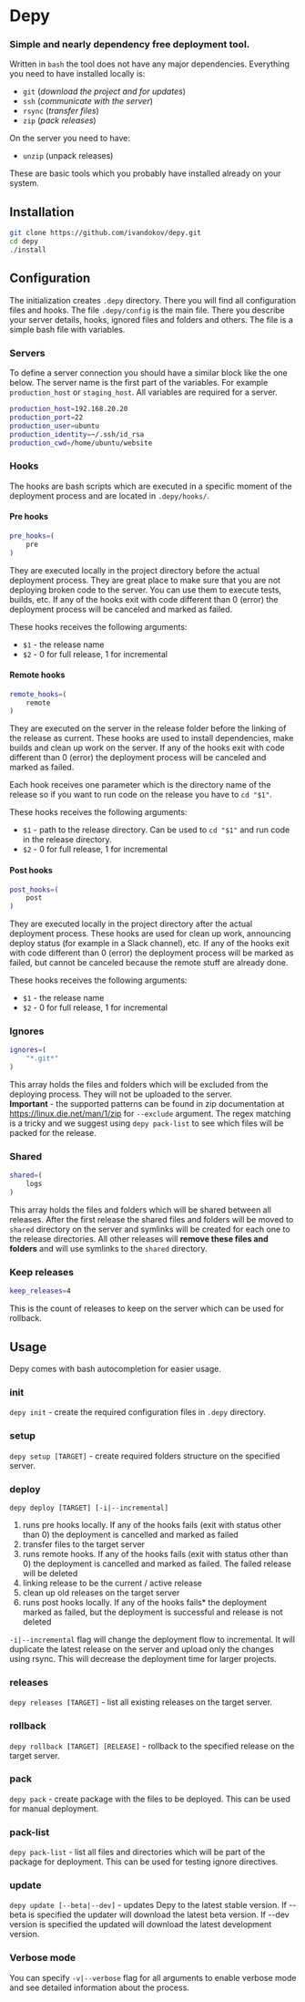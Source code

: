 # Depy
### Simple and nearly dependency free deployment tool.  
Written in `bash` the tool does not have any major dependencies. Everything you need to have installed locally is:
 * `git` (*download the project and for updates*)
 * `ssh` (*communicate with the server*)
 * `rsync` (*transfer files*)
 * `zip` (*pack releases*)

On the server you need to have:
* `unzip` (unpack releases)

These are basic tools which you probably have installed already on your system.

## Installation
 ```bash
git clone https://github.com/ivandokov/depy.git
cd depy
./install
```

## Configuration
The initialization creates `.depy` directory. There you will find all configuration files and hooks.
The file `.depy/config` is the main file. There you describe your server details, hooks, ignored files and folders and others. The file is a simple bash file with variables.

### Servers
To define a server connection you should have a similar block like the one below. The server name is the first part of the variables. For example `production_host` or `staging_host`. All variables are required for a server.
```bash
production_host=192.168.20.20
production_port=22
production_user=ubuntu
production_identity=~/.ssh/id_rsa
production_cwd=/home/ubuntu/website
```

### Hooks
The hooks are bash scripts which are executed in a specific moment of the deployment process and are located in `.depy/hooks/`.  

#### Pre hooks
```bash 
pre_hooks=(
    pre
)
```
They are executed locally in the project directory before the actual deployment process. They are great place to make sure that you are not deploying broken code to the server. You can use them to execute tests, builds, etc.
If any of the hooks exit with code different than 0 (error) the deployment process will be canceled and marked as failed.

These hooks receives the following arguments:
* `$1` - the release name
* `$2` - 0 for full release, 1 for incremental

#### Remote hooks 
```bash
remote_hooks=(
    remote
)
``` 
They are executed on the server in the release folder before the linking of the release as current. These hooks are used to install dependencies, make builds and clean up work on the server. If any of the hooks exit with code different than 0 (error) the deployment process will be canceled and marked as failed.

Each hook receives one parameter which is the directory name of the release so if you want to run code on the release you have to `cd "$1"`.

These hooks receives the following arguments:
* `$1` - path to the release directory. Can be used to `cd "$1"` and run code in the release directory.
* `$2` - 0 for full release, 1 for incremental

#### Post hooks
```bash
post_hooks=(
    post
)
```
They are executed locally in the project directory after the actual deployment process. These hooks are used for clean up work, announcing deploy status (for example in a Slack channel), etc. If any of the hooks exit with code different than 0 (error) the deployment process will be marked as failed, but cannot be canceled because the remote stuff are already done.

These hooks receives the following arguments:
* `$1` - the release name
* `$2` - 0 for full release, 1 for incremental


### Ignores
```bash
ignores=(
    "*.git*"
)
```
This array holds the files and folders which will be excluded from the deploying process. They will not be uploaded to the server.  
**Important** - the supported patterns can be found in zip documentation at https://linux.die.net/man/1/zip for `--exclude` argument. The regex matching is a tricky and we suggest using `depy pack-list` to see which files will be packed for the release.

### Shared
```bash
shared=(
    logs
)
```
This array holds the files and folders which will be shared between all releases. After the first release the shared files and folders will be moved to `shared` directory on the server and symlinks will be created for each one to the release directories. All other releases will **remove these files and folders** and will use symlinks to the `shared` directory.

### Keep releases
```bash
keep_releases=4
```
This is the count of releases to keep on the server which can be used for rollback.

## Usage
Depy comes with bash autocompletion for easier usage.

### init
`depy init` - create the required configuration files in `.depy` directory.

### setup
`depy setup [TARGET]` - create required folders structure on the specified server.

### deploy
`depy deploy [TARGET] [-i|--incremental]`
1) runs pre hooks locally. If any of the hooks fails (exit with status other than 0) the deployment is cancelled and marked as failed
2) transfer files to the target server
3) runs remote hooks. If any of the hooks fails (exit with status other than 0) the deployment is cancelled and marked as failed. The failed release will be deleted
4) linking release to be the current / active release
5) clean up old releases on the target server
6) runs post hooks locally. If any of the hooks fails* the deployment marked as failed, but the deployment is successful and release is not deleted

`-i|--incremental` flag will change the deployment flow to incremental. It will duplicate the latest release on the server and upload only the changes using rsync. This will decrease the deployment time for larger projects.

### releases
`depy releases [TARGET]` - list all existing releases on the target server.

### rollback
`depy rollback [TARGET] [RELEASE]` - rollback to the specified release on the target server.

### pack
`depy pack` - create package with the files to be deployed. This can be used for manual deployment.

### pack-list
`depy pack-list` - list all files and directories which will be part of the package for deployment. This can be used for testing ignore directives.

### update
`depy update [--beta|--dev]` - updates Depy to the latest stable version. If --beta is specified the updater will download the latest beta version. If --dev version is specified the updated will download the latest development version.

### Verbose mode
You can specify `-v|--verbose` flag for all arguments to enable verbose mode and see detailed information about the process. 